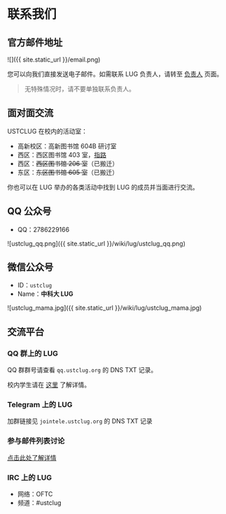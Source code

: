 ---
---

# 联系我们

## 官方邮件地址

![]({{ site.static_url }}/email.png)

您可以向我们直接发送电子邮件。如需联系 LUG 负责人，请转至 [负责人](person-in-charge.md) 页面。

> 无特殊情况时，请不要单独联系负责人。

## 面对面交流

USTCLUG 在校内的活动室：

- 高新校区：高新图书馆 604B 研讨室
- 西区：西区图书馆 403 室，[指路](/news/2024/05/403/)
- 西区：~~西区图书馆 206 室~~（已搬迁）
- 东区：~~东区图书馆 605 室~~（已搬迁）

你也可以在 LUG 举办的各类活动中找到 LUG 的成员并当面进行交流。

## QQ 公众号

- QQ：2786229166

![ustclug_qq.png]({{ site.static_url }}/wiki/lug/ustclug_qq.png)

## 微信公众号

- ID：`ustclug`
- Name：**中科大 LUG**

![ustclug_mama.jpg]({{ site.static_url }}/wiki/lug/ustclug_mama.jpg)

## 交流平台

### QQ 群上的 LUG

QQ 群群号请查看 `qq.ustclug.org` 的 DNS TXT 记录。

校内学生请在 [这里](contribute.md) 了解详情。

### Telegram 上的 LUG

加群链接见 `jointele.ustclug.org` 的 DNS TXT 记录

### 参与邮件列表讨论

[点击此处了解详情](mailinglist.md)

### IRC 上的 LUG

- 网络：OFTC
- 频道：#ustclug
